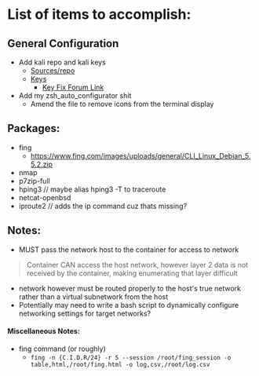 # List of items to accomplish:

## General Configuration
- Add kali repo and kali keys
    - [Sources/repo](https://www.kali.org/docs/general-use/kali-linux-sources-list-repositories/)
    - [Keys](https://http.kali.org/kali/pool/main/k/kali-archive-keyring/)
        - [Key Fix Forum Link](https://superuser.com/questions/1644520/apt-get-update-issue-in-kali)
- Add my zsh_auto_configurator shit
    - Amend the file to remove icons from the terminal display

## Packages:
 - fing
   - https://www.fing.com/images/uploads/general/CLI_Linux_Debian_5.5.2.zip
 - nmap
 - p7zip-full
 - hping3 // maybe alias hping3 -T to traceroute
 - netcat-openbsd
 - iproute2 // adds the ip command cuz thats missing?

## Notes:
- MUST pass the network host to the container for access to network
> Container CAN access the host network, however layer 2 data is not received by the container, making enumerating that layer difficult
   - network however must be routed properly to the host's true network rather than a virtual subnetwork from the host
- Potentially may need to write a bash script to dynamically configure networking settings for target networks?



#### Miscellaneous Notes:
- fing command (or roughly) 
    - `fing -n {C.I.D.R/24} -r 5 --session /root/fing_session -o table,html,/root/fing.html -o log,csv,/root/log.csv`